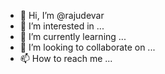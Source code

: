 - 👋 Hi, I’m @rajudevar
- 👀 I’m interested in ...
- 🌱 I’m currently learning ...
- 💞️ I’m looking to collaborate on ...
- 📫 How to reach me ...

<!---
rajudevar/rajudevar is a ✨ special ✨ repository because its `README.md` (this file) appears on your GitHub profile.
You can click the Preview link to take a look at your changes.
--->
